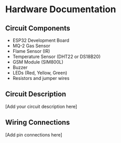 # Hardware Documentation

## Circuit Components
- ESP32 Development Board
- MQ-2 Gas Sensor
- Flame Sensor (IR)
- Temperature Sensor (DHT22 or DS18B20)
- GSM Module (SIM800L)
- Buzzer
- LEDs (Red, Yellow, Green)
- Resistors and jumper wires

## Circuit Description
[Add your circuit description here]

## Wiring Connections
[Add pin connections here]

